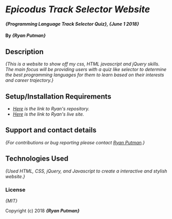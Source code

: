 # _Epicodus Track Selector Website_

#### _{Programming Language Track Selector Quiz}, {June 1 2018}_

#### By _**{Ryan Putman}**_

## Description

_{This is a website to show off my css, HTML javascript and jQuery skills. The main focus will be providing users with a quiz like selector to determine the best programming languages for them to learn based on their interests and career trajectory.}_

## Setup/Installation Requirements

* _[Here](https://github.com/putman10/track-suggester.git) is the link to Ryan's repository._
* _[Here](https://github.com) is the link to Ryan's live site._


## Support and contact details

_{For contributions or bug reporting please contact [Ryan Putman](mailto:putman10@me.com).}_

## Technologies Used

_{Used HTML, CSS, jQuery, and Javascript to create a interactive and stylish website.}_


### License

*{MIT}*

Copyright (c) 2018 **_{Ryan Putman}_**
